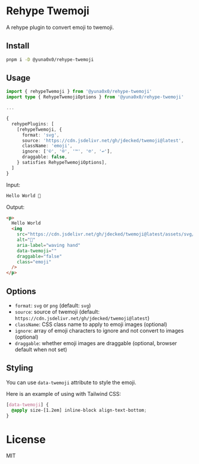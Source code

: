 # Rehype Twemoji

A rehype plugin to convert emoji to twemoji.

## Install

```bash
pnpm i -D @yuna0x0/rehype-twemoji
```

## Usage

```ts
import { rehypeTwemoji } from '@yuna0x0/rehype-twemoji'
import type { RehypeTwemojiOptions } from '@yuna0x0/rehype-twemoji'

...

{
  rehypePlugins: [
    [rehypeTwemoji, {
      format: 'svg',
      source: 'https://cdn.jsdelivr.net/gh/jdecked/twemoji@latest',
      className: 'emoji',
      ignore: ['©', '®', '™', '℗', '↩'],
      draggable: false,
    } satisfies RehypeTwemojiOptions],
  ]
}
```

Input:

```md
Hello World 👋
```

Output:

```html
<p>
  Hello World
  <img
    src="https://cdn.jsdelivr.net/gh/jdecked/twemoji@latest/assets/svg/1f44b.svg"
    alt="👋"
    aria-label="waving hand"
    data-twemoji=""
    draggable="false"
    class="emoji"
  />
</p>
```

## Options

- `format`: `svg` or `png` (default: `svg`)
- `source`: source of twemoji (default: `https://cdn.jsdelivr.net/gh/jdecked/twemoji@latest`)
- `className`: CSS class name to apply to emoji images (optional)
- `ignore`: array of emoji characters to ignore and not convert to images (optional)
- `draggable`: whether emoji images are draggable (optional, browser default when not set)

## Styling

You can use `data-twemoji` attribute to style the emoji.

Here is an example of using with Tailwind CSS:

```css
[data-twemoji] {
  @apply size-[1.2em] inline-block align-text-bottom;
}
```

# License

MIT
